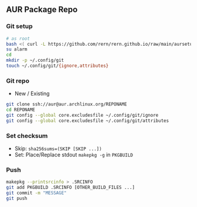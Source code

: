AUR Package Repo
---

### Git setup
```sh
# as root
bash <( curl -L https://github.com/rern/rern.github.io/raw/main/aursetup.sh )
su alarm
cd
mkdir -p ~/.config/git
touch ~/.config/git/{ignore,attributes}
```

### Git repo
- New / Existing
```sh
git clone ssh://aur@aur.archlinux.org/REPONAME
cd REPONAME
git config --global core.excludesfile ~/.config/git/ignore
git config --global core.excludesfile ~/.config/git/attributes
```

### Set checksum
- Skip: `sha256sums=(SKIP [SKIP ...])`
- Set: Place/Replace stdout `makepkg -g` in `PKGBUILD`

### Push
```sh
makepkg --printsrcinfo > .SRCINFO
git add PKGBUILD .SRCINFO [OTHER_BUILD_FILES ...]
git commit -m "MESSAGE"
git push
```
